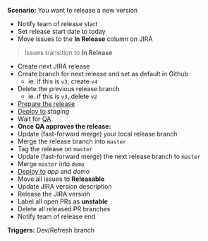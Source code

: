**Scenario:** You want to release a new version

- Notify team of release start
- Set release start date to today
- Move issues to the **In Release** column on JIRA

> Issues transition to **In Release**

- Create next JIRA release
- Create branch for next release and set as default in Github
   - ie. if this is `v3`, create `v4`
- Delete the previous release branch
   - ie. if this is `v3`, delete `v2`
- [Prepare the release](../process/Release%20Candidate%20Preparation.md)
- [Deploy to](../process/Deployment.md) *staging*
- Wait for [QA](../process/QA.md)
- **Once QA approves the release:**
- Update (fast-forward merge) your local release branch
- Merge the release branch into `master`
- Tag the release on `master`
- Update (fast-forward merge) the next release branch to `master`
- Merge `master` into `demo`
- [Deploy to](../process/Deployment.md) *app* and *demo*
- Move all issues to **Releasable**
- Update JIRA version description
- Release the JIRA version
- Label all open PRs as **unstable**
- Delete all released PR branches
- Notify team of release end

**Triggers:** Dev/Refresh branch
